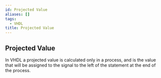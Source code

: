 ```yaml
---
id: Projected Value
aliases: []
tags:
  - VHDL
title: Projected Value
---
```


## Projected Value
In VHDL a projected value is calculated only in a process,
and is the value that  will be assigned to the signal to the
left of the statement at the end of the process.


